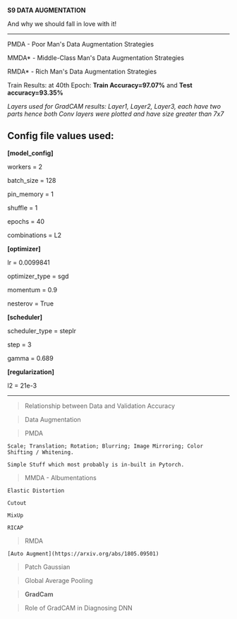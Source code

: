 **S9 DATA AUGMENTATION**

And why we should fall in love with it!

-----------------------------------------------------
PMDA - Poor Man's Data Augmentation Strategies

MMDA* - Middle-Class Man's Data Augmentation Strategies

RMDA* - Rich Man's Data Augmentation Strategies

Train Results: at 40th Epoch: **Train Accuracy=97.07%** and **Test accuracy=93.35%**

*Layers used for GradCAM results: Layer1, Layer2, Layer3, each have two parts hence both Conv layers were plotted and have size greater than 7x7*

**Config file values used:**
----------------------------

**[model_config]**

workers = 2

batch_size = 128

pin_memory = 1

shuffle = 1

epochs = 40

combinations = L2

**[optimizer]**

lr = 0.0099841

optimizer_type = sgd

momentum = 0.9

nesterov = True

**[scheduler]**

scheduler_type = steplr

step = 3

gamma = 0.689

**[regularization]**

l2 = 21e-3

--------------------------

> Relationship between Data and Validation Accuracy

> Data Augmentation

>PMDA
    
    Scale; Translation; Rotation; Blurring; Image Mirroring; Color Shifting / Whitening. 

    Simple Stuff which most probably is in-built in Pytorch. 

>MMDA - Albumentations

    Elastic Distortion

    Cutout

    MixUp

    RICAP

>RMDA
    
    [Auto Augment](https://arxiv.org/abs/1805.09501)

>Patch Gaussian

>Global Average Pooling

> **GradCam**

> Role of GradCAM in Diagnosing DNN
